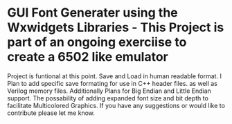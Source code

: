 # GUI Font Generater using the Wxwidgets Libraries -  This Project is part of an ongoing exerciise to create a 6502 like emulator
  Project is funtional at this point.  Save and Load in human readable format. I Plan to add specific save formating for use in C++ header files.
  as well as Verilog memory files.  Additionally Plans for Big Endian and Little Endian support. The possability of adding expanded font size and bit depth
  to facilitate Multicolored Graphics.  If you have any suggestions or would like to contribute please let me know.